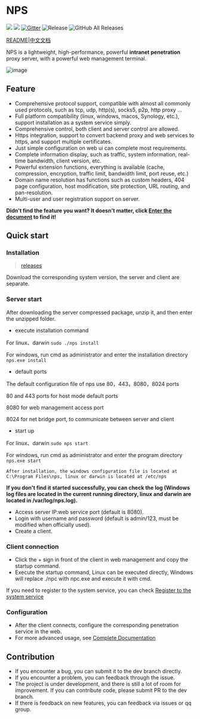 
# NPS
![](https://img.shields.io/github/stars/ehang-io/nps.svg)   ![](https://img.shields.io/github/forks/ehang-io/nps.svg)
[![Gitter](https://badges.gitter.im/cnlh-nps/community.svg)](https://gitter.im/cnlh-nps/community?utm_source=badge&utm_medium=badge&utm_campaign=pr-badge)
![Release](https://github.com/ehang-io/nps/workflows/Release/badge.svg)
![GitHub All Releases](https://img.shields.io/github/downloads/ehang-io/nps/total)

[README](README_en.md)|[中文文档](README.md)

NPS is a lightweight, high-performance, powerful **intranet penetration** proxy server, with a powerful web management terminal.


![image](https://github.com/ehang-io/nps/blob/master/image/web.png?raw=true)

## Feature

- Comprehensive protocol support, compatible with almost all commonly used protocols, such as tcp, udp, http(s), socks5, p2p, http proxy ...
- Full platform compatibility (linux, windows, macos, Synology, etc.), support installation as a system service simply.
- Comprehensive control, both client and server control are allowed.
- Https integration, support to convert backend proxy and web services to https, and support multiple certificates.
- Just simple configuration on web ui can complete most requirements.
- Complete information display, such as traffic, system information, real-time bandwidth, client version, etc.
- Powerful extension functions, everything is available (cache, compression, encryption, traffic limit, bandwidth limit, port reuse, etc.)
- Domain name resolution has functions such as custom headers, 404 page configuration, host modification, site protection, URL routing, and pan-resolution.
- Multi-user and user registration support on server.

**Didn't find the feature you want? It doesn't matter, click [Enter the document](https://ehang-io.github.io/nps/) to find it!**

## Quick start

### Installation

> [releases](https://github.com/ehang-io/nps/releases)

Download the corresponding system version, the server and client are separate.

### Server start

After downloading the server compressed package, unzip it, and then enter the unzipped folder.

- execute installation command

For linux、darwin ```sudo ./nps install```

For windows, run cmd as administrator and enter the installation directory ```nps.exe install```

- default ports

The default configuration file of nps use 80，443，8080，8024 ports

80 and 443 ports for host mode default ports

8080 for web management access port

8024 for net bridge port, to communicate between server and client

- start up

For linux、darwin ```sudo nps start```

For windows, run cmd as administrator and enter the program directory ```nps.exe start```

```After installation, the windows configuration file is located at C:\Program Files\nps, linux or darwin is located at /etc/nps```

**If you don't find it started successfully, you can check the log (Windows log files are located in the current running directory, linux and darwin are located in /var/log/nps.log).**

- Access server IP:web service port (default is 8080).
- Login with username and password (default is admin/123, must be modified when officially used).
- Create a client.

### Client connection
- Click the + sign in front of the client in web management and copy the startup command.
- Execute the startup command, Linux can be executed directly, Windows will replace ./npc with npc.exe and execute it with cmd.


If you need to register to the system service, you can check [Register to the system service](https://ehang-io.github.io/nps/#/use?id=注册到系统服务)

### Configuration
- After the client connects, configure the corresponding penetration service in the web.
- For more advanced usage, see [Complete Documentation](https://ehang-io.github.io/nps/)

## Contribution
- If you encounter a bug, you can submit it to the dev branch directly.
- If you encounter a problem, you can feedback through the issue.
- The project is under development, and there is still a lot of room for improvement. If you can contribute code, please submit PR to the dev branch.
- If there is feedback on new features, you can feedback via issues or qq group.
